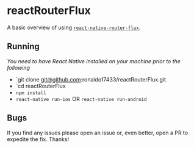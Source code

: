 # reactRouterFlux
A basic overview of using [`react-native-router-flux`](https://github.com/aksonov/react-native-router-flux).

## Running

_You need to have React Native installed on your machine prior to the following_

- `git clone git@github.com:ronaldo17433/reactRouterFlux.git
- `cd reactRouterFlux
- `npm install`
- `react-native run-ios` OR `react-native run-android`

## Bugs

If you find any issues please open an issue or, even better, open a PR to expedite the fix. Thanks!


